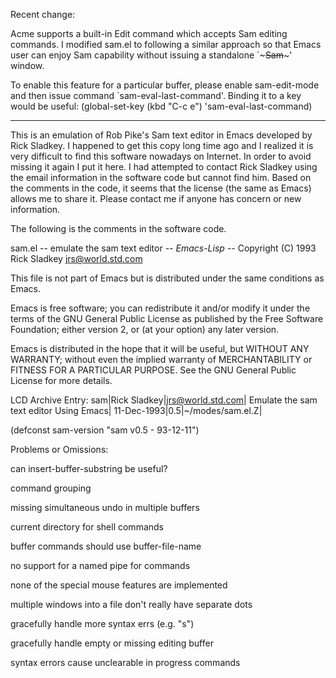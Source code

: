 Recent change:

Acme supports a built-in Edit command which accepts Sam editing
commands.  I modified sam.el to following a similar approach so that
Emacs user can enjoy Sam capability without issuing a standalone
`~~~Sam~~~' window.

To enable this feature for a particular buffer, please enable
sam-edit-mode and then issue command `sam-eval-last-command'.  Binding
it to a key would be useful:
(global-set-key (kbd "C-c e") 'sam-eval-last-command)

------------------------------------------------------------------------------

This is an emulation of Rob Pike's Sam text editor in Emacs developed by Rick
Sladkey.  I happened to get this copy long time ago and I realized it is very
difficult to find this software nowadays on Internet.  In order to avoid
missing it again I put it here.  I had attempted to contact Rick Sladkey using
the email information in the software code but cannot find him.  Based on the
comments in the code, it seems that the license (the same as Emacs) allows me
to share it.  Please contact me if anyone has concern or new information.

The following is the comments in the software code.


sam.el -- emulate the sam text editor                    -*- Emacs-Lisp -*-
Copyright (C) 1993 Rick Sladkey <jrs@world.std.com>

This file is not part of Emacs but is distributed under
the same conditions as Emacs.

Emacs is free software; you can redistribute it and/or modify
it under the terms of the GNU General Public License as published by
the Free Software Foundation; either version 2, or (at your option)
any later version.

Emacs is distributed in the hope that it will be useful,
but WITHOUT ANY WARRANTY; without even the implied warranty of
MERCHANTABILITY or FITNESS FOR A PARTICULAR PURPOSE.  See the
GNU General Public License for more details.


LCD Archive Entry:
sam|Rick Sladkey|jrs@world.std.com|
Emulate the sam text editor Using Emacs|
11-Dec-1993|0.5|~/modes/sam.el.Z|

(defconst sam-version "sam v0.5 - 93-12-11")

Problems or Omissions:

can insert-buffer-substring be useful?

command grouping

missing simultaneous undo in multiple buffers

current directory for shell commands

buffer commands should use buffer-file-name

no support for a named pipe for commands

none of the special mouse features are implemented

multiple windows into a file don't really have separate dots

gracefully handle more syntax errs (e.g. "s")

gracefully handle empty or missing editing buffer

syntax errors cause unclearable in progress commands
